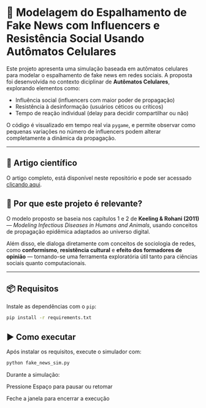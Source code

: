 # 🧠 Modelagem do Espalhamento de Fake News com Influencers e Resistência Social Usando Autômatos Celulares

Este projeto apresenta uma simulação baseada em autômatos celulares para modelar o espalhamento de fake news em redes sociais. A proposta foi desenvolvida no contexto diciplinar de **Autômatos Celulares**, explorando elementos como:

- Influência social (influencers com maior poder de propagação)
- Resistência à desinformação (usuários céticos ou críticos)
- Tempo de reação individual (delay para decidir compartilhar ou não)

O código é visualizado em tempo real via `pygame`, e permite observar como pequenas variações no número de influencers podem alterar completamente a dinâmica da propagação.

---

## 📜 Artigo científico

O artigo completo, está disponível neste repositório e pode ser acessado [clicando aqui](https://github.com/Yago-Ferraz/-Espalhamento-de-Fake-News-com-Influencers-e-Resist-ncia-Social-Usando-Aut-matos-Celulares/blob/main/Modelagem%20do%20Espalhamento%20de%20Fake%20News%20com%20Influenciadores%20Usando%20Aut%C3%B4matos%20Celulares%20(3).docx).


## 🔬 Por que este projeto é relevante?

O modelo proposto se baseia nos capítulos 1 e 2 de **Keeling & Rohani (2011)** — *Modeling Infectious Diseases in Humans and Animals*, usando conceitos de propagação epidêmica adaptados ao universo digital.

Além disso, ele dialoga diretamente com conceitos de sociologia de redes, como **conformismo**, **resistência cultural** e **efeito dos formadores de opinião** — tornando-se uma ferramenta exploratória útil tanto para ciências sociais quanto computacionais.

---

## 📦 Requisitos

Instale as dependências com o `pip`:

```bash
pip install -r requirements.txt
```

## ▶️ Como executar
Após instalar os requisitos, execute o simulador com:

```bash
python fake_news_sim.py
```
Durante a simulação:

Pressione Espaço para pausar ou retomar

Feche a janela para encerrar a execução
